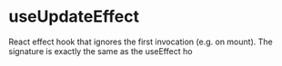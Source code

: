        
# useUpdateEffect
 
React effect hook that ignores the first invocation (e.g. on mount). The signature is exactly the same as the useEffect ho
 
